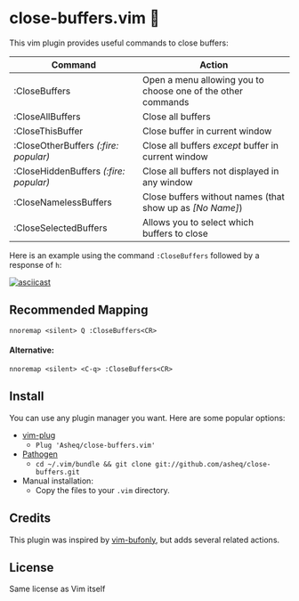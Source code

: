 # close-buffers.vim 📖

This vim plugin provides useful commands to close buffers:


<table>
    <thead>
        <th>Command</th>
        <th>Action</th>
    </thead>
    <tbody>
        <tr>
            <td>:CloseBuffers</td>
            <td>Open a menu allowing you to choose one of the other commands</td>
        </tr>
        <tr>
            <td>:CloseAllBuffers</td>
            <td>Close all buffers</td>
        </tr>
        <tr>
            <td>:CloseThisBuffer</td>
            <td>Close buffer in current window</td>
        </tr>
        <tr>
            <td>:CloseOtherBuffers <i>(:fire: <i>popular)</i></td>
            <td>Close all buffers <i>except</i> buffer in current window</td>
        </tr>
        <tr>
            <td>:CloseHiddenBuffers <i>(:fire: popular)</i></td>
            <td>Close all buffers not displayed in any window</td>
        </tr>
        <tr>
            <td>:CloseNamelessBuffers</td>
            <td>Close buffers without names (that show up as <i>[No Name]</i>)</td>
        </tr>
        <tr>
            <td>:CloseSelectedBuffers</td>
            <td>Allows you to select which buffers to close</td>
        </tr>
    </tbody>
</table>

Here is an example using the command `:CloseBuffers` followed by a response of `h`:

[![asciicast](https://asciinema.org/a/cCINLrj70kCl7RvEJh6jlxBvB.png)](https://asciinema.org/a/cCINLrj70kCl7RvEJh6jlxBvB)

## Recommended Mapping

    nnoremap <silent> Q :CloseBuffers<CR>

#### Alternative:

    nnoremap <silent> <C-q> :CloseBuffers<CR>
## Install
You can use any plugin manager you want. Here are some popular options:

- [vim-plug](https://github.com/junegunn/vim-plug)
  - `Plug 'Asheq/close-buffers.vim'`
- [Pathogen](https://github.com/tpope/vim-pathogen)
  - `cd ~/.vim/bundle && git clone git://github.com/asheq/close-buffers.git`
- Manual installation:
  - Copy the files to your `.vim` directory.

## Credits
This plugin was inspired by [vim-bufonly](https://github.com/schickling/vim-bufonly), but adds
several related actions.

## License
Same license as Vim itself
